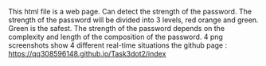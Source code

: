 ﻿This html file is a web page. Can detect the strength of the password. The strength of the password will be divided into 3 levels, red orange and green. Green is the safest. The strength of the password depends on the complexity and length of the composition of the password. 4 png screenshots show 4 different real-time situations
 the github page :
https://qq308596148.github.io/Task3dot2/index
